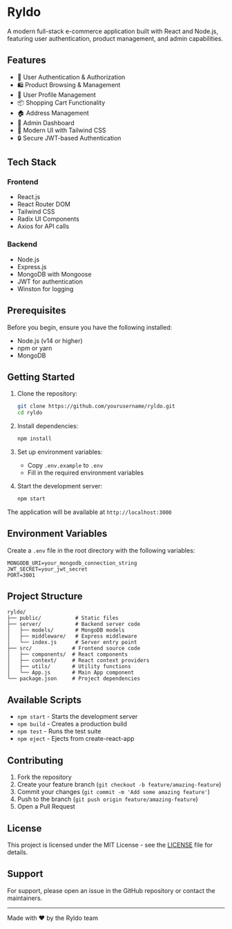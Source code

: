 # Ryldo

A modern full-stack e-commerce application built with React and Node.js, featuring user authentication, product management, and admin capabilities.

## Features

- 🔐 User Authentication & Authorization
- 🛍️ Product Browsing & Management
- 👤 User Profile Management
- 📦 Shopping Cart Functionality
- 🏠 Address Management
- 👑 Admin Dashboard
- 🎨 Modern UI with Tailwind CSS
- 🔒 Secure JWT-based Authentication

## Tech Stack

### Frontend
- React.js
- React Router DOM
- Tailwind CSS
- Radix UI Components
- Axios for API calls

### Backend
- Node.js
- Express.js
- MongoDB with Mongoose
- JWT for authentication
- Winston for logging

## Prerequisites

Before you begin, ensure you have the following installed:
- Node.js (v14 or higher)
- npm or yarn
- MongoDB

## Getting Started

1. Clone the repository:
   ```bash
   git clone https://github.com/yourusername/ryldo.git
   cd ryldo
   ```

2. Install dependencies:
   ```bash
   npm install
   ```

3. Set up environment variables:
   - Copy `.env.example` to `.env`
   - Fill in the required environment variables

4. Start the development server:
   ```bash
   npm start
   ```

The application will be available at `http://localhost:3000`

## Environment Variables

Create a `.env` file in the root directory with the following variables:

```plaintext
MONGODB_URI=your_mongodb_connection_string
JWT_SECRET=your_jwt_secret
PORT=3001
```

## Project Structure

```
ryldo/
├── public/           # Static files
├── server/           # Backend server code
│   ├── models/       # MongoDB models
│   ├── middleware/   # Express middleware
│   └── index.js      # Server entry point
├── src/             # Frontend source code
│   ├── components/  # React components
│   ├── context/     # React context providers
│   ├── utils/       # Utility functions
│   └── App.js       # Main App component
└── package.json     # Project dependencies
```

## Available Scripts

- `npm start` - Starts the development server
- `npm build` - Creates a production build
- `npm test` - Runs the test suite
- `npm eject` - Ejects from create-react-app

## Contributing

1. Fork the repository
2. Create your feature branch (`git checkout -b feature/amazing-feature`)
3. Commit your changes (`git commit -m 'Add some amazing feature'`)
4. Push to the branch (`git push origin feature/amazing-feature`)
5. Open a Pull Request

## License

This project is licensed under the MIT License - see the [LICENSE](LICENSE) file for details.

## Support

For support, please open an issue in the GitHub repository or contact the maintainers.

---

Made with ❤️ by the Ryldo team
